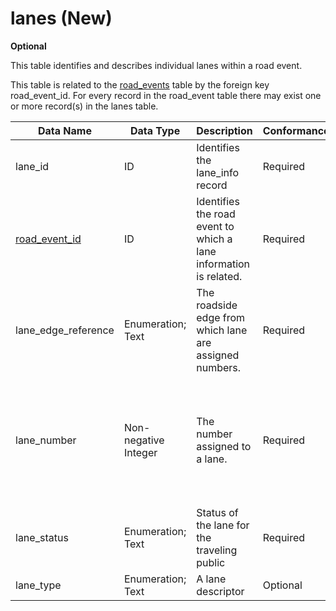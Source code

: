 # lanes (New)
**Optional**

This table identifies and describes individual lanes within a road event.  

This table is related to the [road_events](/data-tables/road_event_table.md) table by the foreign key road_event_id.  For every record in the road_event table there may exist one or more record(s) in the lanes table.

Data Name|Data Type|Description|Conformance|Notes
-|-|-|-|-|
lane_id|ID|Identifies the lane_info record|Required|Primary key
[road_event_id](/data-tables/road_event_table.md)|ID|Identifies the road event to which a lane information is related.|Required|Foreign key
lane_edge_reference|Enumeration; Text|The roadside edge from which lane are assigned numbers.|Required|Counting begins from the edge of the improved surface
lane_number|Non-negative Integer|The number assigned to a lane.|Required|Assigned by counting from right or left edge of the improved surface. Counting begins from the edge indicated in the lane_edge_reference field. Useful for text to voice translation.
lane_status|Enumeration; Text|Status of the lane for the traveling public|Required|Allowed values: open, closed, shift-left, shift-right
lane_type|Enumeration; Text|A lane descriptor|Optional|
